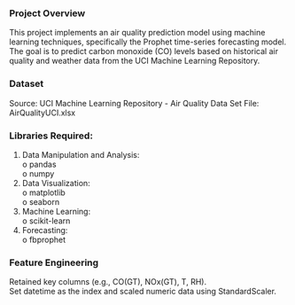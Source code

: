 ### Project Overview
This project implements an air quality prediction model using machine learning techniques, specifically the Prophet time-series forecasting model. The goal is to predict carbon monoxide (CO) levels based on historical air quality and weather data from the UCI Machine Learning Repository.

### Dataset
Source: UCI Machine Learning Repository - Air Quality Data Set
File: AirQualityUCI.xlsx

### Libraries Required:
1. Data Manipulation and Analysis:  
   o pandas  
   o numpy  
2. Data Visualization:  
   o matplotlib  
   o seaborn  
3. Machine Learning:  
   o scikit-learn  
4. Forecasting:  
   o fbprophet  


### Feature Engineering  
Retained key columns (e.g., CO(GT), NOx(GT), T, RH).  
Set datetime as the index and scaled numeric data using StandardScaler.  
